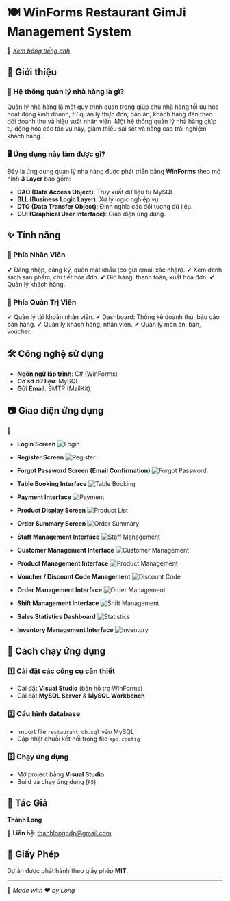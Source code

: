 # 🍽 WinForms Restaurant GimJi Management System
📌 *[Xem bảng tiếng anh](README.md)*
## 📌 Giới thiệu
### 🏢 Hệ thống quản lý nhà hàng là gì?
Quản lý nhà hàng là một quy trình quan trọng giúp chủ nhà hàng tối ưu hóa hoạt động kinh doanh, từ quản lý thực đơn, bàn ăn, khách hàng đến theo dõi doanh thu và hiệu suất nhân viên. Một hệ thống quản lý nhà hàng giúp tự động hóa các tác vụ này, giảm thiểu sai sót và nâng cao trải nghiệm khách hàng.

### 🖥️ Ứng dụng này làm được gì?
Đây là ứng dụng quản lý nhà hàng được phát triển bằng **WinForms** theo mô hình **3 Layer** bao gồm:
- **DAO (Data Access Object)**: Truy xuất dữ liệu từ MySQL.
- **BLL (Business Logic Layer)**: Xử lý logic nghiệp vụ.
- **DTO (Data Transfer Object)**: Định nghĩa các đối tượng dữ liệu.
- **GUI (Graphical User Interface)**: Giao diện ứng dụng.

## ✨ Tính năng

### 🔹 Phía Nhân Viên
✔ Đăng nhập, đăng ký, quên mật khẩu (có gửi email xác nhận).
✔ Xem danh sách sản phẩm, chi tiết hóa đơn.
✔ Giỏ hàng, thanh toán, xuất hóa đơn.
✔ Quản lý khách hàng.

### 🔹 Phía Quản Trị Viên
✔ Quản lý tài khoản nhân viên.
✔ Dashboard: Thống kê doanh thu, báo cáo bán hàng.
✔ Quản lý khách hàng, nhân viên.
✔ Quản lý món ăn, bàn, voucher.

## 🛠️ Công nghệ sử dụng
- **Ngôn ngữ lập trình**: C# (WinForms)
- **Cơ sở dữ liệu**: MySQL
- **Gửi Email**: SMTP (MailKit)

## 📷 Giao diện ứng dụng
📌
* **Login Screen**
  ![Login](Gimji/Docs/login.png)

* **Register Screen**
  ![Register](Gimji/Docs/register.png)

* **Forgot Password Screen (Email Confirmation)**
  ![Forgot Password](Gimji/Docs/forgotPassword.png)

* **Table Booking Interface**
  ![Table Booking](Gimji/Docs/datban.png)

* **Payment Interface**
  ![Payment](Gimji/Docs/payment.png)

* **Product Display Screen**
  ![Product List](Gimji/Docs/product.png)

* **Order Summary Screen**
  ![Order Summary](Gimji/Docs/order.png)

* **Staff Management Interface**
  ![Staff Management](Gimji/Docs/staffManagement.png)

* **Customer Management Interface**
  ![Customer Management](Gimji/Docs/customerManagement.png)

* **Product Management Interface**
  ![Product Management](Gimji/Docs/productManagement.png)

* **Voucher / Discount Code Management**
  ![Discount Code](Gimji/Docs/discountCode.png)

* **Order Management Interface**
  ![Order Management](Gimji/Docs/orderManagement.png)

* **Shift Management Interface**
  ![Shift Management](Gimji/Docs/shiftManagment.png)

* **Sales Statistics Dashboard**
  ![Statistics](Gimji/Docs/statistics.png)

* **Inventory Management Interface**
  ![Inventory](Gimji/Docs/inventory.png)

## 🚀 Cách chạy ứng dụng
### 1️⃣ Cài đặt các công cụ cần thiết
- Cài đặt **Visual Studio** (bản hỗ trợ WinForms)
- Cài đặt **MySQL Server** & **MySQL Workbench**

### 2️⃣ Cấu hình database
- Import file `restaurant_db.sql` vào MySQL
- Cập nhật chuỗi kết nối trong file `app.config`

### 3️⃣ Chạy ứng dụng
- Mở project bằng **Visual Studio**
- Build và chạy ứng dụng (`F5`)

## 👤 Tác Giả
**Thành Long**

📧 **Liên hệ**: thanhlongndp@gmail.com

## 📜 Giấy Phép
Dự án được phát hành theo giấy phép **MIT**.

---
🚀 *Made with ❤️ by Long*


